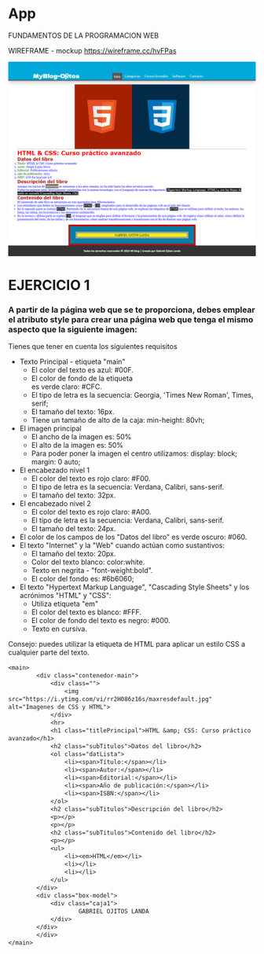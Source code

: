 # App
FUNDAMENTOS DE LA PROGRAMACION WEB

WIREFRAME - mockup
https://wireframe.cc/hvFPas


![Descripción de la imagen](/public/imagen/Myblog.png)

# EJERCICIO 1
### A partir de la página web que se te proporciona, debes emplear el atributo style para crear una página web que tenga el mismo aspecto que la siguiente imagen:

Tienes que tener en cuenta los siguientes requisitos
* Texto Principal - etiqueta "main"
  * El color del texto es azul: #00F.
  * El color de fondo de la etiqueta <main></main> es verde claro: #CFC.
  * El tipo de letra es la secuencia: Georgia, 'Times New Roman', Times, serif;
  * El tamaño del texto: 16px.
  * Tiene un tamaño de alto de la caja: min-height: 80vh;
* El imagen principal
  * El ancho de la imagen es: 50%
  * El alto de la imagen es: 50%
  * Para poder poner la imagen el centro utilizamos: display: block; margin: 0 auto;
* El encabezado nivel 1
  * El color del texto es rojo claro: #F00.
  * El tipo de letra es la secuencia: Verdana, Calibri, sans-serif.
  * El tamaño del texto: 32px.
* El encabezado nivel 2
  * El color del texto es rojo claro: #A00.
  * El tipo de letra es la secuencia: Verdana, Calibri, sans-serif.
  * El tamaño del texto: 24px.
* El color de los campos de los "Datos del libro" es verde oscuro: #060.
* El texto "Internet" y la "Web" cuando actúan como sustantivos:
  * El tamaño del texto: 20px.
  * Color del texto blanco: color:white.
  * Texto en negrita - "font-weight:bold".
  * El color del fondo es: #6b6060;
* El texto "Hypertext Markup Language", "Cascading Style Sheets" y los acrónimos "HTML" y "CSS":
  * Utiliza etiqueta "em"
  * El color del texto es blanco: #FFF.
  * El color de fondo del texto es negro: #000.
  * Texto en cursiva.
    
Consejo: puedes utilizar la etiqueta de HTML <span> para aplicar un estilo CSS a cualquier parte del texto.

```
<main>
        <div class="contenedor-main">
            <div class="">
                <img src="https://i.ytimg.com/vi/rr2H086z16s/maxresdefault.jpg" alt="Imagenes de CSS y HTML">
            </div>
            <hr>
            <h1 class="titlePrincipal">HTML &amp; CSS: Curso práctico avanzado</h1>
            <h2 class="subTitulos">Datos del libro</h2>
            <ol class="datLista">
                <li><span>Título:</span></li>
                <li><span>Autor:</span></li>
                <li><span>Editorial:</span></li>
                <li><span>Año de publicación:</span></li>
                <li><span>ISBN:</span></li>
            </ol>
            <h2 class="subTitulos">Descripción del libro</h2>
            <p></p>
            <p></p>
            <h2 class="subTitulos">Contenido del libro</h2>
            <p></p>
            <ul>
                <li><em>HTML</em></li>
                <li></li>
                <li></li>
            </ul>
        </div>
        <div class="box-model">
            <div class="caja1">
                    GABRIEL OJITOS LANDA
            </div>
        </div>
        </div>
</main>
```
